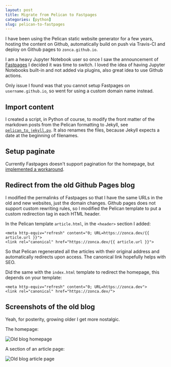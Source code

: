 ```yaml
---
layout: post
title: Migrate from Pelican to Fastpages
categories: [python]
slug: pelican-to-fastpages
---
```


I have been using the Pelican static website generator for a few years,
hosting the content on Github, automatically build on push via Travis-CI
and deploy on Github pages to `zonca.github.io`.

I am a heavy Jupyter Notebook user so once I saw the announcement of [Fastpages](https://fastpages.fast.ai/)
I decided it was time to switch.
I loved the idea of having Jupyter Notebooks built-in and not added via plugins,
also great idea to use Github actions.

Only issue I found was that you cannot setup Fastpages on `username.github.io`,
so went for using a custom domain name instead.

## Import content

I created a script, in Python of course, to modify the front matter of the markdown
posts from the Pelican formatting to Jekyll, see [`pelican_to_jekyll.py`](https://gist.github.com/zonca/b4a5a44513854e1c8918743d219f5f34).
It also renames the files, because Jekyll expects a date at the beginning of filenames.

## Setup paginate

Currently Fastpages doesn't support pagination for the homepage,
but [implemented a workaround](https://github.com/fastai/fastpages/issues/48#issuecomment-596608688).


## Redirect from the old Github Pages blog

I modified the permalinks of Fastpages so that I have the same URLs in the old and new websites,
just the domain changes.
Github pages does not support custom rewriting rules, so I modified the Pelican template
to put a custom redirection tag in each HTML header.

In the Pelican template `article.html`, in the `<header>` section I added:

```
<meta http-equiv="refresh" content="0; URL=https://zonca.dev/{{ article.url }}">
<link rel="canonical" href="https://zonca.dev/{{ article.url }}">
```

So that Pelican regenerated all the articles with their original address
and automatically redirects upon access.
The canonical link hopefully helps with SEO.

Did the same with the `index.html` template to redirect the homepage,
this depends on your template:

```
<meta http-equiv="refresh" content="0; URL=https://zonca.dev">
<link rel="canonical" href="https://zonca.dev/">
```

## Screenshots of the old blog

Yeah, for posterity, growing older I get more nostalgic.

The homepage:

![Old blog homepage](/images/old_blog_homepage.png)

A section of an article page:

![Old blog article page](/images/old_blog_article_page.png)
